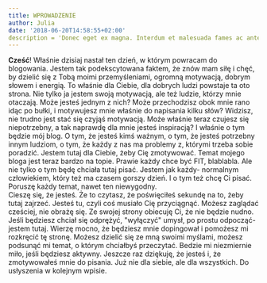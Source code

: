 ```yaml
---
title: WPROWADZENIE
author: Julia
date: '2018-06-20T14:58:55+02:00'
description = 'Donec eget ex magna. Interdum et malesuada fames ac ante ipsum primis in faucibus. Pellentesque venenatis dolor imperdiet dolor mattis sagittis magna etiam.'
---
```

**Cześć**! Właśnie dzisiaj nastał ten dzień, w którym powracam do blogowania. Jestem tak podekscytowana faktem, że znów mam siłę i chęć, by dzielić się z Tobą moimi przemyśleniami, ogromną motywacją, dobrym słowem i energią. To właśnie dla Ciebie, dla dobrych ludzi powstaje ta oto strona. Nie tylko ja jestem swoją motywacją, ale też ludzie, którzy mnie otaczają. Może jesteś jednym z nich? Może przechodzisz obok mnie rano idąc po bułki, i motywujesz mnie właśnie do napisania kilku słów? Widzisz, nie trudno jest stać się czyjąś motywacją. Może właśnie teraz czujesz się niepotrzebny, a tak naprawdę dla mnie jesteś inspiracją? I właśnie o tym będzie mój blog. O tym, że jesteś kimś ważnym, o tym, że jesteś potrzebny innym ludziom, o tym, że każdy z nas ma problemy z, którymi trzeba sobie poradzić. Jestem tutaj dla Ciebie, żeby Cię zmotywować. Temat mojego bloga jest teraz bardzo na topie. Prawie każdy chce być FIT, blablabla. Ale nie tylko o tym będę chciała tutaj pisać. Jestem jak każdy- normalnym człowiekiem, który też ma czasem gorszy dzień. I o tym też chcę Ci pisać. Poruszę każdy temat, nawet ten niewygodny. \
Cieszę się, że jesteś. Że to czytasz, że poświęciłeś sekundę na to, żeby tutaj zajrzeć. Jesteś tu, czyli coś musiało Cię przyciągnąć. Możesz zaglądać cześciej, nie obrażę się. Ze swojej strony obiecuję Ci, że nie będzie nudno. Jeśli będziesz chciał się odprężyć, "wyłączyć" umysł, po prostu odpocząć- jestem tutaj. Wierzę mocno, że będziesz mnie dopingował i pomożesz mi rozkręcić tę stronę. Możesz dzielić się ze mną swoimi myślami, możesz podsunąć mi temat, o którym chciałbyś przeczytać. Bedzie mi niezmiernie miło, jeśli będziesz aktywny. Jeszcze raz dziękuję, że jesteś i, że zmotywowałeś mnie do pisania. Już nie dla siebie, ale dla wszystkich. Do usłyszenia w kolejnym wpisie.